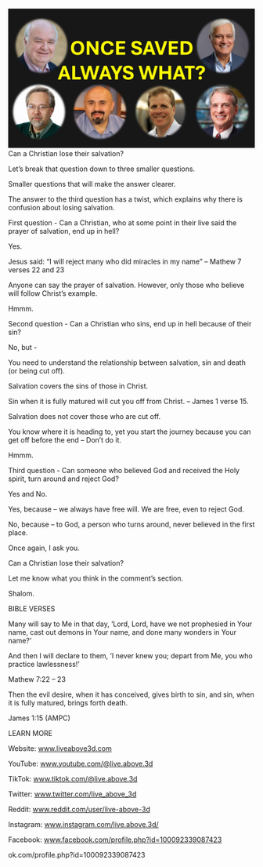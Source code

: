 ![Video cover image](./cover.jpg)
Can a Christian lose their salvation?

Let’s break that question down to three smaller questions.

Smaller questions that will make the answer clearer.

The answer to the third question has a twist, which explains why there is confusion about losing salvation.

First question - Can a Christian, who at some point in their live said the prayer of salvation, end up in hell?

Yes.

Jesus said: “I will reject many who did miracles in my name” – Mathew 7 verses 22 and 23

Anyone can say the prayer of salvation. However, only those who believe will follow Christ’s example.

Hmmm.

Second question - Can a Christian who sins, end up in hell because of their sin?

No, but -

You need to understand the relationship between salvation, sin and death (or being cut off).

Salvation covers the sins of those in Christ.

Sin when it is fully matured will cut you off from Christ. – James 1 verse 15.

Salvation does not cover those who are cut off.

You know where it is heading to, yet you start the journey because you can get off before the end – Don’t do it.

Hmmm.

Third question - Can someone who believed God and received the Holy spirit, turn around and reject God?

Yes and No.

Yes, because – we always have free will. We are free, even to reject God.

No, because – to God, a person who turns around, never believed in the first place.

Once again, I ask you.

Can a Christian lose their salvation?

Let me know what you think in the comment’s section.

Shalom.


BIBLE VERSES

Many will say to Me in that day, ‘Lord, Lord, have we not prophesied in Your name, cast out demons in Your name, and done many wonders in Your name?’

And then I will declare to them, ‘I never knew you; depart from Me, you who practice lawlessness!’

Mathew 7:22 – 23

Then the evil desire, when it has conceived, gives birth to sin, and sin, when it is fully matured, brings forth death.

James 1:15 (AMPC)


LEARN MORE

Website: www.liveabove3d.com

YouTube: www.youtube.com/@live.above.3d

TikTok: www.tiktok.com/@live.above.3d

Twitter: www.twitter.com/live_above_3d

Reddit: www.reddit.com/user/live-above-3d

Instagram: www.instagram.com/live.above.3d/

Facebook: www.facebook.com/profile.php?id=100092339087423





ok.com/profile.php?id=100092339087423





